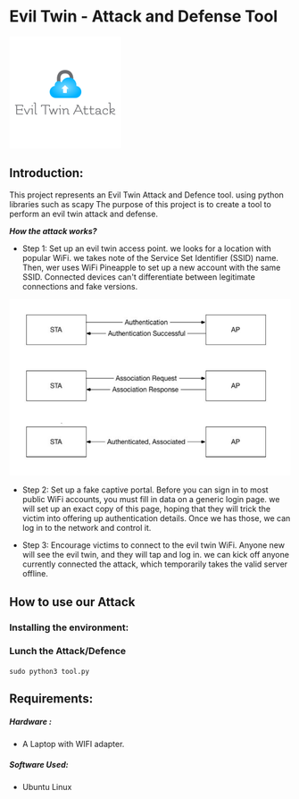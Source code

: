 # Evil Twin - Attack and Defense Tool


<p align="center">

 ![](https://github.com/ArielYifee/EvilTwinTool/blob/main/photos/eviltwin.png) 

</p>

 

## Introduction:
This project represents an Evil Twin Attack and Defence tool. 
using python libraries such as scapy
The purpose of this project is to create a tool to perform an evil twin attack and defense.

***How the attack works?***

* Step 1: Set up an evil twin access point.
we looks for a location with popular WiFi. we takes note of the Service Set Identifier (SSID) name. Then, wer uses WiFi Pineapple to set up a new account with the same SSID. Connected devices can't differentiate between legitimate connections and fake versions.
 

![](https://github.com/ArielYifee/EvilTwinTool/blob/main/photos/ap.PNG)

* Step 2: Set up a fake captive portal.
Before you can sign in to most public WiFi accounts, you must fill in data on a generic login page. we will set up an exact copy of this page, hoping that they will trick the victim into offering up authentication details. Once we has those, we can log in to the network and control it.
 
* Step 3: Encourage victims to connect to the evil twin WiFi.
Anyone new will  see the evil twin, and they will tap and log in. we can kick off anyone currently connected the attack, which temporarily takes the valid server offline.


## How to use our Attack
### Installing the environment:


### Lunch the Attack/Defence
```sudo python3 tool.py```

## Requirements:
##### Hardware :
* A Laptop with WIFI adapter.


##### Software Used:
* Ubuntu Linux 






